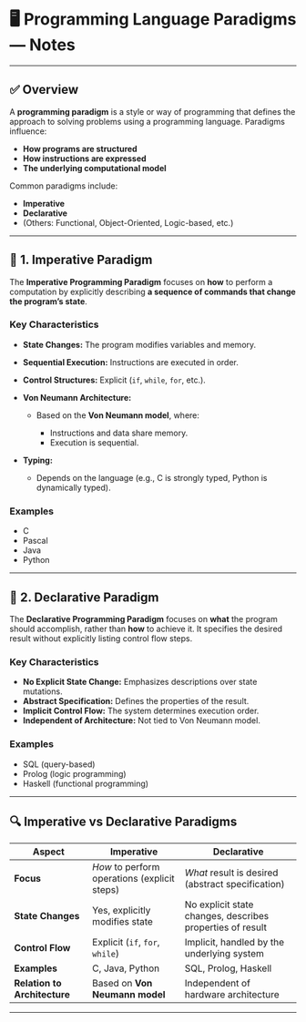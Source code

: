 <!-- File: computer_science_fundamentals/computing_theory/programming_language_paradigms.md -->

# 🖥️ Programming Language Paradigms — Notes

---

## ✅ Overview

A **programming paradigm** is a style or way of programming that defines the approach to solving problems using a programming language. Paradigms influence:

* **How programs are structured**
* **How instructions are expressed**
* **The underlying computational model**

Common paradigms include:

* **Imperative**
* **Declarative**
* (Others: Functional, Object-Oriented, Logic-based, etc.)

---

## 🔹 1. Imperative Paradigm

The **Imperative Programming Paradigm** focuses on **how** to perform a computation by explicitly describing **a sequence of commands that change the program’s state**.

### **Key Characteristics**

* **State Changes:** The program modifies variables and memory.
* **Sequential Execution:** Instructions are executed in order.
* **Control Structures:** Explicit (`if`, `while`, `for`, etc.).
* **Von Neumann Architecture:**

  * Based on the **Von Neumann model**, where:

    * Instructions and data share memory.
    * Execution is sequential.
* **Typing:**

  * Depends on the language (e.g., C is strongly typed, Python is dynamically typed).

### **Examples**

* C
* Pascal
* Java
* Python

---

## 🔹 2. Declarative Paradigm

The **Declarative Programming Paradigm** focuses on **what** the program should accomplish, rather than **how** to achieve it. It specifies the desired result without explicitly listing control flow steps.

### **Key Characteristics**

* **No Explicit State Change:** Emphasizes descriptions over state mutations.
* **Abstract Specification:** Defines the properties of the result.
* **Implicit Control Flow:** The system determines execution order.
* **Independent of Architecture:** Not tied to Von Neumann model.

### **Examples**

* SQL (query-based)
* Prolog (logic programming)
* Haskell (functional programming)

---

## 🔍 Imperative vs Declarative Paradigms

| **Aspect**                   | **Imperative**                               | **Declarative**                                           |
| ---------------------------- | -------------------------------------------- | --------------------------------------------------------- |
| **Focus**                    | *How* to perform operations (explicit steps) | *What* result is desired (abstract specification)         |
| **State Changes**            | Yes, explicitly modifies state               | No explicit state changes, describes properties of result |
| **Control Flow**             | Explicit (`if`, `for`, `while`)              | Implicit, handled by the underlying system                |
| **Examples**                 | C, Java, Python                              | SQL, Prolog, Haskell                                      |
| **Relation to Architecture** | Based on **Von Neumann model**               | Independent of hardware architecture                      |

---
